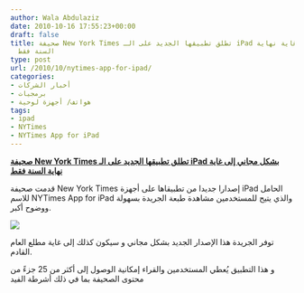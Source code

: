 ```yaml
---
author: Wala Abdulaziz
date: 2010-10-16 17:55:23+00:00
draft: false
title: صحيفة New York Times تطلق تطبيقها الجديد على الـ iPad بشكل مجاني إلى غاية نهاية
  السنة فقط
type: post
url: /2010/10/nytimes-app-for-ipad/
categories:
- أخبار الشركات
- برمجيات
- هواتف/ أجهزة لوحية
tags:
- ipad
- NYTimes
- NYTimes App for iPad
---
```


**[صحيفة New York Times تطلق تطبيقها الجديد على الـ iPad بشكل مجاني إلى غاية نهاية السنة فقط](http://www.it-scoop.com/2010/10/nytimes-app-for-ipad)**




قدمت صحيفة New York Times إصدارا جديدا من تطبيقاها على أجهزة iPad الحامل للاسم NYTimes App for iPad والذي يتيح للمستخدمين مشاهدة طبعة الجريدة بسهولة ووضوح أكبر.




[![](http://www.nytimes.com/services/mobile/images/landing-ipad-20101015.png )
](http://www.it-scoop.com/2010/10/nytimes-app-for-ipad)


توفر الجريدة هذا الإصدار الجديد بشكل مجاني و سيكون كذلك إلى غاية مطلع العام القادم.

و هذا التطبيق يُعطي المستخدمين والقراء إمكانية الوصول إلى أكثر من 25 جزءً من محتوى الصحيفة بما في ذلك أشرطة الفيد
